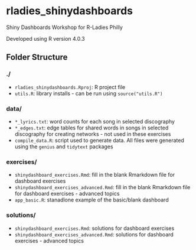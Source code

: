 # rladies_shinydashboards
Shiny Dashboards Workshop for R-Ladies Philly

Developed using R version 4.0.3

## Folder Structure

### ./

- `rladies_shinydashboards.Rproj`: R project file
- `utils.R`: library installs - can be run using `source("utils.R")`

### data/
  
- `*_lyrics.txt`: word counts for each song in selected discography
- `*_edges.txt`: edge tables for shared words in songs in selected discography for creating networks - not used in these exercises
- `compile_data.R`: script used to generate data. All files were generated using the `genius` and `tidytext` packages

### exercises/

- `shinydashboard_exercises.Rmd`: fill in the blank Rmarkdown file for dashboard exercises
- `shinydashboard_exercises_advanced.Rmd`: fill in the blank Rmarkdown file for dashboard exercises - advanced topics
- `app_basic.R`: stanadlone example of the basic/blank dashboard

### solutions/

- `shinydashboard_exercises.Rmd`: solutions for dashboard exercises
- `shinydashboard_exercises_advanced.Rmd`: solutions for dashboard exercises - advanced topics

